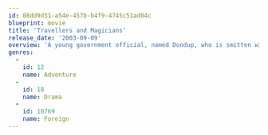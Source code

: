 ```yaml
---
id: 08dd9d31-a54e-457b-b4f9-4745c51ad04c
blueprint: movie
title: 'Travellers and Magicians'
release_date: '2003-09-09'
overview: 'A young government official, named Dondup, who is smitten with America (he even has a denim gho) dreams of escaping there while stuck in a beautiful but isolated village. He hopes to connect in the U.S. with a visa out of the country. He misses the one bus out of town to Thimphu, however, and is forced to hitchhike and walk along the Lateral Road to the west, accompanied by an apple seller, a Buddhist monk with his ornate, dragon-headed dramyin, a drunk, a widowed rice paper maker, and his beautiful daughter, Sonam.'
genres:
  -
    id: 12
    name: Adventure
  -
    id: 18
    name: Drama
  -
    id: 10769
    name: Foreign
---
```


